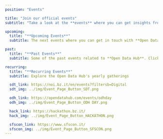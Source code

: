 ```yaml
---
position: "Events"

title: "Join our official events"
subtitle: "Take a look at the **events** where you can get insights from the **Open Data Hub**."

upcoming:
  title: "**Upcoming Events**"
  subtitle: The next events where you can get in touch with **Open Data Hub**. Click the events to get more information and **register**.

past:
  title: "**Past Events**"
  subtitle: Some of the past events related to **Open Data Hub**. Click the events to obtain **slides, video and all the materials** produced.

recurring:
  title: "**Recurring Events**"
  subtitle: Explore the Open Data Hub's yearly gatherings

  sdt_link: https://noi.bz.it/en/events?filtersb=Digital
  sdt_img: ../img/Event_Page_Button_SDT.png

  odh_link: https://opendatahub.com/events/odhday
  odh_img: ../img/Event_Page_Button_ODH DAY.png

  hack_link: https://hackathon.bz.it/
  hack_img: ../img/Event_Page_Button_HACKATHON.png

  sfscon_link: https://www.sfscon.it/
  sfscon_img: ../img/Event_Page_Button_SFSCON.png
---
```

